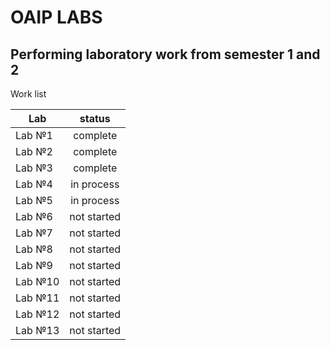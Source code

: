 OAIP LABS
=========
Performing laboratory work from semester 1 and 2
---------
Work list

| Lab         |  status       |
| ------------|:-------------:| 
| Lab №1      | complete      | 
| Lab №2      | complete      | 
| Lab №3      | complete      |  
| Lab №4      | in process    | 
| Lab №5      | in process    |    
| Lab №6      | not started   |  
| Lab №7      | not started   | 
| Lab №8      | not started   | 
| Lab №9      | not started   | 
| Lab №10     | not started   | 
| Lab №11     | not started   | 
| Lab №12     | not started   | 
| Lab №13     | not started   |  
